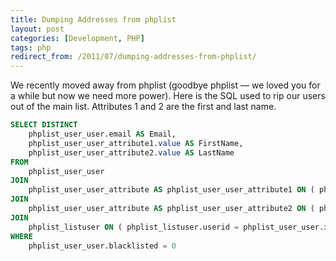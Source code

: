 ```yaml
---
title: Dumping Addresses from phplist
layout: post
categories: [Development, PHP]
tags: php
redirect_from: /2011/07/dumping-addresses-from-phplist/
---
```


We recently moved away from phplist (goodbye phplist — we loved you for a while but now we need more power). Here is the SQL used to rip our users out of the main list. Attributes 1 and 2 are the first and last name.

```sql
SELECT DISTINCT
    phplist_user_user.email AS Email,
    phplist_user_user_attribute1.value AS FirstName,
    phplist_user_user_attribute2.value AS LastName
FROM
    phplist_user_user
JOIN
    phplist_user_user_attribute AS phplist_user_user_attribute1 ON ( phplist_user_user_attribute1.userid = phplist_user_user.id AND phplist_user_user_attribute1.attributeid = 1 )
JOIN
    phplist_user_user_attribute AS phplist_user_user_attribute2 ON ( phplist_user_user_attribute2.userid = phplist_user_user.id AND phplist_user_user_attribute2.attributeid = 2 )
JOIN
    phplist_listuser ON ( phplist_listuser.userid = phplist_user_user.id AND phplist_listuser.listid = 1 )
WHERE
    phplist_user_user.blacklisted = 0
```
